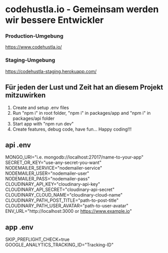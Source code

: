 # codehustla.io - Gemeinsam werden wir bessere Entwickler

### Production-Umgebung
https://www.codehustla.io/

### Staging-Umgebung 
https://codehustla-staging.herokuapp.com/

## Für jeden der Lust und Zeit hat an diesem Projekt mitzuwirken

1. Create and setup .env files
2. Run "npm i" in root folder, "npm i" in packages/app and "npm i" in packages/api folder
3. Start app with "npm run dev"
4. Create features, debug code, have fun... Happy coding!!!

## api .env

MONGO_URI="i.e. mongodb://localhost:27017/name-to-your-app"  
SECRET_OR_KEY="use-any-secret-you-want"  
NODEMAILER_SERVICE="nodemailer-service"  
NODEMAILER_USER="nodemailer-user"  
NODEMAILER_PASS="nodemailer-pass"  
CLOUDINARY_API_KEY="cloudinary-api-key"  
CLOUDINARY_API_SECRET="cloudinary-api-secret"  
CLOUDINARY_CLOUD_NAME="cloudinary-cloud-name"  
CLOUDINARY_PATH_POST_TITLE="path-to-post-title"  
CLOUDINARY_PATH_USER_AVATAR="path-to-user-avatar"  
ENV_URL="http://localhost:3000 or https://www.example.io"

## app .env

SKIP_PREFLIGHT_CHECK=true  
GOOGLE_ANALYTICS_TRACKING_ID="Tracking-ID"
